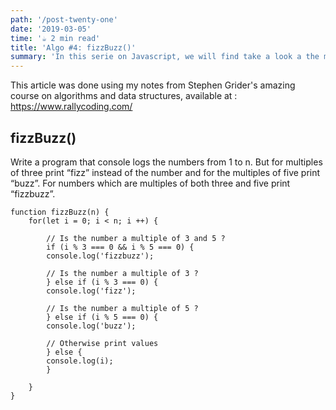 ```yaml
---
path: '/post-twenty-one'
date: '2019-03-05'
time: '☕️ 2 min read'
title: 'Algo #4: fizzBuzz()'
summary: 'In this serie on Javascript, we will find take a look a the modulo operator'
---
```


This article was done using my notes from Stephen Grider's amazing course on algorithms and data structures, available at : https://www.rallycoding.com/

## fizzBuzz()

Write a program that console logs the numbers from 1 to n. But for multiples of three print “fizz” instead of the number and for the multiples
of five print “buzz”. For numbers which are multiples of both three and five print “fizzbuzz”.

```
function fizzBuzz(n) {
    for(let i = 0; i < n; i ++) {

        // Is the number a multiple of 3 and 5 ?
        if (i % 3 === 0 && i % 5 === 0) {
        console.log('fizzbuzz');

        // Is the number a multiple of 3 ?
        } else if (i % 3 === 0) {
        console.log('fizz');

        // Is the number a multiple of 5 ?
        } else if (i % 5 === 0) {
        console.log('buzz');

        // Otherwise print values
        } else {
        console.log(i);
        }

    }
}

```
